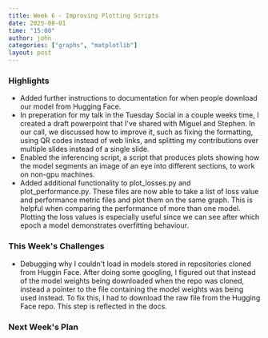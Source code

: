 ```yaml
---
title: Week 6 - Improving Plotting Scripts
date: 2025-08-01
time: "15:00"
author: john
categories: ["graphs", "matplotlib"]
layout: post
---
```


### Highlights

- Added further instructions to documentation for when people download our model from Hugging Face.
- In preperation for my talk in the Tuesday Social in a couple weeks time, I created a draft powerpoint that I've shared with Miguel and Stephen. In our call, we discussed how to improve it, such as fixing the formatting, using QR codes instead of web links, and splitting my contributions over multiple slides instead of a single slide.
- Enabled the inferencing script, a script that produces plots showing how the model segments an image of an eye into different sections, to work on non-gpu machines.
- Added additional functionality to plot_losses.py and plot_performance.py. These files are now able to take a list of loss value and performance metric files and plot them on the same graph. This is helpful when comparing the performance of more than one model. Plotting the loss values is especially useful since we can see after which epoch a model demonstrates overfitting behaviour.

### This Week's Challenges
- Debugging why I couldn't load in models stored in repositories cloned from Huggin Face. After doing some googling, I figured out that instead of the model weights being downloaded when the repo was cloned, instead a pointer to the file containing the model weights was being used instead. To fix this, I had to download the raw file from the Hugging Face repo. This step is reflected in the docs.

### Next Week's Plan
